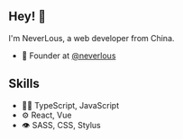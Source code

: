 ## Hey! 👋
I'm NeverLous, a web developer from China.

- 🧭 Founder at [@neverlous](https://github.com/neverlous)

## Skills
- 👨‍💻 TypeScript, JavaScript
- ⚙️ React, Vue
- 👁️ SASS, CSS, Stylus
